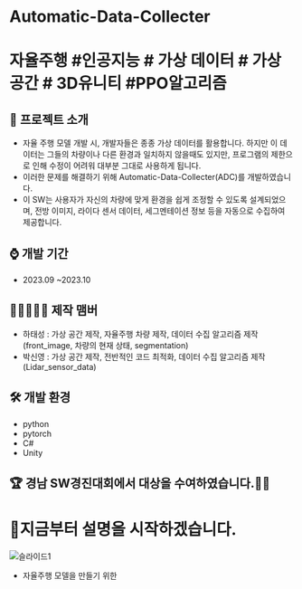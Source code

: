 # Automatic-Data-Collecter
# 자율주행 #인공지능 # 가상 데이터 # 가상 공간 # 3D유니티 #PPO알고리즘  


## 📜 프로젝트 소개 
 - 자율 주행 모델 개발 시, 개발자들은 종종 가상 데이터를 활용합니다. 하지만 이 데이터는 그들의 차량이나 다른 환경과 일치하지 않을때도 있지만, 프로그램의 제한으로 인해 수정이 어려워 대부분 그대로 사용하게 됩니다.
 - 이러한 문제를 해결하기 위해 Automatic-Data-Collecter(ADC)를 개발하였습니다.
 - 이 SW는 사용자가 자신의 차량에 맞게 환경을 쉽게 조정할 수 있도록 설계되었으며, 전방 이미지, 라이다 센서 데이터, 세그멘테이션 정보 등을 자동으로 수집하여 제공합니다.

## ⌚ 개발 기간
* 2023.09 ~2023.10

## 👨🏿‍🤝‍👨🏿 제작 맴버
 - 하태성 : 가상 공간 제작, 자율주행 차량 제작, 데이터 수집 알고리즘 제작(front_image, 차량의 현재 상태, segmentation)
 - 박신영 : 가상 공간 제작, 전반적인 코드 최적화, 데이터 수집 알고리즘 제작(Lidar_sensor_data)

## 🛠 개발 환경
- python
- pytorch
- C#     
- Unity

## 🏆 경남 SW경진대회에서 대상을 수여하였습니다.🎊🎊

# 🎥지금부터 설명을 시작하겠습니다.

![슬라이드1](https://github.com/gkxotjd12312/unitiy_Genetic_A_Car/assets/54784059/4f064b59-1054-4e33-b1a1-9647dfe1e0ce)
 - 자율주행 모델을 만들기 위한 

